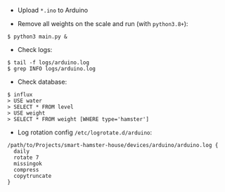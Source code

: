 * Upload `*.ino` to Arduino

* Remove all weights on the scale and run (with `python3.8+`):

```console
$ python3 main.py &
```

* Check logs:

```console
$ tail -f logs/arduino.log
$ grep INFO logs/arduino.log
```

* Check database:

```console
$ influx
> USE water
> SELECT * FROM level
> USE weight
> SELECT * FROM weight [WHERE type='hamster']
```

* Log rotation config `/etc/logrotate.d/arduino`:

```
/path/to/Projects/smart-hamster-house/devices/arduino/arduino.log {
  daily 
  rotate 7
  missingok
  compress
  copytruncate
}
```